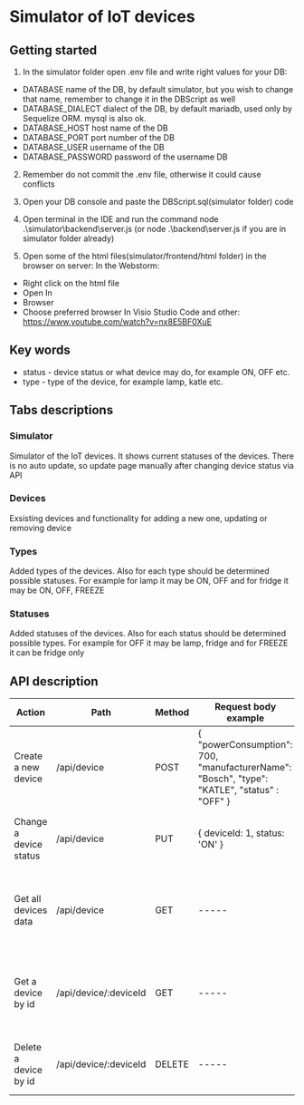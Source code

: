 # Simulator of IoT devices

## Getting started

1. In the simulator folder open .env file and write right values for your DB:
* DATABASE name of the DB, by default simulator, but you wish to change that name, remember to change it in the DBScript as well
* DATABASE_DIALECT dialect of the DB, by default mariadb, used only by Sequelize ORM. mysql is also ok.
* DATABASE_HOST host name of the DB
* DATABASE_PORT port number of the DB
* DATABASE_USER username of the DB
* DATABASE_PASSWORD password of the username DB

2. Remember do not commit the .env file, otherwise it could cause conflicts

4. Open your DB console and paste the DBScript.sql(simulator folder) code

6. Open terminal in the IDE and run the command node .\simulator\backend\server.js (or node .\backend\server.js if you are in simulator folder already)

8. Open some of the html files(simulator/frontend/html folder) in the browser on server:
In the Webstorm:
* Right click on the html file
* Open In
* Browser
* Choose preferred browser
In Visio Studio Code and other: https://www.youtube.com/watch?v=nx8E5BF0XuE

## Key words
* status - device status or what device may do, for example ON, OFF etc.
* type - type of the device, for example lamp, katle etc.

## Tabs descriptions
### Simulator
Simulator of the IoT devices. It shows current statuses of the devices. There is no auto update, so update page manually after changing device status via API

### Devices
Exsisting devices and functionality for adding a new one, updating or removing device

### Types
Added types of the devices. Also for each type should be determined possible statuses. For example for lamp it may be ON, OFF and for fridge it may be ON, OFF, FREEZE

### Statuses
Added statuses of the devices. Also for each status should be determined possible types. For example for OFF it may be lamp, fridge and for FREEZE it can be fridge only

## API description
| Action | Path | Method | Request body example | Response example | Possible responses |
| -------- | ---- | ----- | ----- | ----- | ----- |
| Create a new device | /api/device | POST | { "powerConsumption": 700, "manufacturerName": "Bosch", "type": "KATLE", "status" : "OFF" } | { "deviceId": 2, "powerConsumption": 700, "manufacturerName": "Bosch", "type": "KATLE", "status": "OFF" } | object with the created device data, null - error |
| Change a device status | /api/device | PUT | { deviceId: 1, status: 'ON' } | true | true - updated, false - not updated(already was this status), null - error |
| Get all devices data | /api/device | GET | ----- | [ { "deviceId": 1, "powerConsumption": 700, "manufacturerName": "Bosch", "type": "KATLE", "status": "OFF" } ] | array with objects with device data, null - error |
| Get a device by id | /api/device/:deviceId | GET | ----- | { "deviceId": 1, "powerConsumption": 700, "manufacturerName": "Bosch", "type": "KATLE", "status": "OFF" } | object with the device data, null - error |
| Delete a device by id | /api/device/:deviceId | DELETE | ----- | true | true - deleted, false - not deleted (did not exist or already was deleted) |
